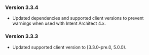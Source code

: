 ### Version 3.3.4

- Updated dependencies and supported client versions to prevent warnings when used with Intent Architect 4.x.

### Version 3.3.3

- Updated supported client version to [3.3.0-pre.0, 5.0.0).
